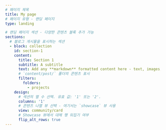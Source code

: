 ```yaml
---
# 페이지 제목
title: My page
# 페이지 유형 - 랜딩 페이지
type: landing

# 랜딩 페이지 섹션 - 다양한 콘텐츠 블록 추가 가능
sections:
  # 블로그 게시물을 표시하는 섹션
  - block: collection
    id: section-1
    content:
      title: Section 1
      subtitle: A subtitle
      text: Add any **markdown** formatted content here - text, images, videos, galleries - and even HTML code!
      # `content/post/` 폴더의 콘텐츠 표시
      filters:
        folders:
          - projects
    design:
      # 섹션의 열 수 선택. 유효 값: '1' 또는 '2'.
      columns: '1'
      # 콘텐츠 나열 뷰 선택 - 여기서는 `showcase` 뷰 사용
      view: community/card
      # Showcase 뷰에서 대체 행 뒤집기 여부
      flip_alt_rows: true
---
```


